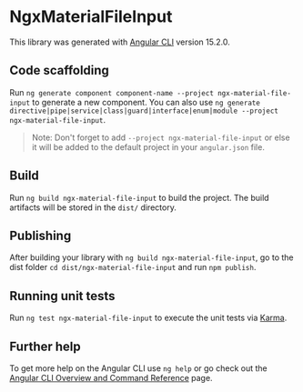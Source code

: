 # NgxMaterialFileInput

This library was generated with [Angular CLI](https://github.com/angular/angular-cli) version 15.2.0.

## Code scaffolding

Run `ng generate component component-name --project ngx-material-file-input` to generate a new component. You can also use `ng generate directive|pipe|service|class|guard|interface|enum|module --project ngx-material-file-input`.
> Note: Don't forget to add `--project ngx-material-file-input` or else it will be added to the default project in your `angular.json` file. 

## Build

Run `ng build ngx-material-file-input` to build the project. The build artifacts will be stored in the `dist/` directory.

## Publishing

After building your library with `ng build ngx-material-file-input`, go to the dist folder `cd dist/ngx-material-file-input` and run `npm publish`.

## Running unit tests

Run `ng test ngx-material-file-input` to execute the unit tests via [Karma](https://karma-runner.github.io).

## Further help

To get more help on the Angular CLI use `ng help` or go check out the [Angular CLI Overview and Command Reference](https://angular.io/cli) page.
